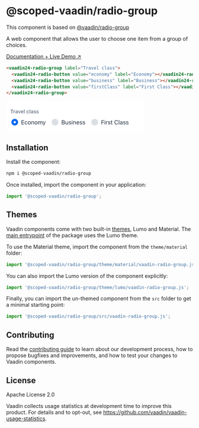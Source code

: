 # @scoped-vaadin/radio-group

This component is based on [@vaadin/radio-group](https://www.npmjs.com/package/@vaadin/radio-group)

A web component that allows the user to choose one item from a group of choices.

[Documentation + Live Demo ↗](https://vaadin.com/docs/latest/components/radio-button)

```html
<vaadin24-radio-group label="Travel class">
  <vaadin24-radio-button value="economy" label="Economy"></vaadin24-radio-button>
  <vaadin24-radio-button value="business" label="Business"></vaadin24-radio-button>
  <vaadin24-radio-button value="firstClass" label="First Class"></vaadin24-radio-button>
</vaadin24-radio-group>
```

[<img src="https://raw.githubusercontent.com/vaadin/web-components/main/packages/radio-group/screenshot.png" width="370" alt="Screenshot of vaadin-radio-group">](https://vaadin.com/docs/latest/components/radio-button)

## Installation

Install the component:

```sh
npm i @scoped-vaadin/radio-group
```

Once installed, import the component in your application:

```js
import '@scoped-vaadin/radio-group';
```

## Themes

Vaadin components come with two built-in [themes](https://vaadin.com/docs/latest/styling), Lumo and Material.
The [main entrypoint](https://github.com/vaadin/web-components/blob/main/packages/radio-group/vaadin-radio-group.js) of the package uses the Lumo theme.

To use the Material theme, import the component from the `theme/material` folder:

```js
import '@scoped-vaadin/radio-group/theme/material/vaadin-radio-group.js';
```

You can also import the Lumo version of the component explicitly:

```js
import '@scoped-vaadin/radio-group/theme/lumo/vaadin-radio-group.js';
```

Finally, you can import the un-themed component from the `src` folder to get a minimal starting point:

```js
import '@scoped-vaadin/radio-group/src/vaadin-radio-group.js';
```

## Contributing

Read the [contributing guide](https://vaadin.com/docs/latest/contributing/overview) to learn about our development process, how to propose bugfixes and improvements, and how to test your changes to Vaadin components.

## License

Apache License 2.0

Vaadin collects usage statistics at development time to improve this product.
For details and to opt-out, see https://github.com/vaadin/vaadin-usage-statistics.
